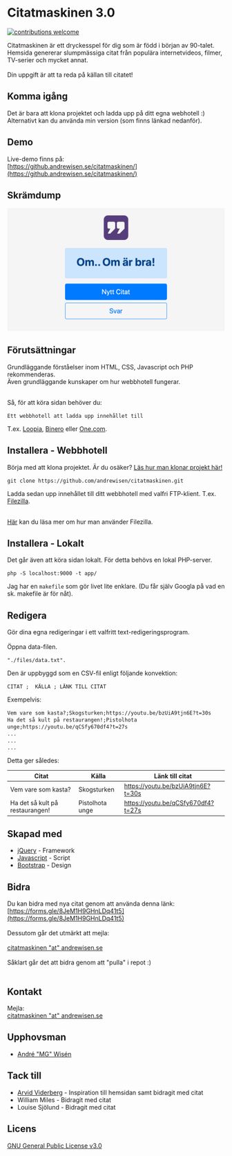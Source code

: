 # Citatmaskinen 3.0
[![contributions welcome](https://img.shields.io/badge/contributions-welcome-brightgreen.svg?style=flat)](https://github.com/dwyl/esta/issues)

Citatmaskinen är ett dryckesspel för dig som är född i början av 90-talet.<br/>
Hemsida genererar slumpmässiga citat från populära internetvideos, filmer, TV-serier och mycket annat.<br/><br/>
Din uppgift är att ta reda på källan till citatet!

## Komma igång
Det är bara att klona projektet och ladda upp på ditt egna webhotell :)
Alternativt kan du använda min version (som finns länkad nedanför).

## Demo
Live-demo finns på:<br/>
[https://github.andrewisen.se/citatmaskinen/](https://github.andrewisen.se/citatmaskinen/)

## Skrämdump
![Alt text](/screenshots/screenshot-01.jpg?raw=true "Skärmdump")

## Förutsättningar
Grundläggande förståelser inom HTML, CSS, Javascript och PHP rekommenderas.<br/>
Även grundläggande kunskaper om hur webbhotell fungerar.<br/><br/>

Så, för att köra sidan behöver du:

```
Ett webbhotell att ladda upp innehållet till
```

T.ex. [Loopia](https://www.loopia.se), [Binero](https://www.binero.se) eller [One.com](https://www.one.com/sv/).

## Installera - Webbhotell
Börja med att klona projektet.
Är du osäker? [Läs hur man klonar projekt här!](https://help.github.com/articles/cloning-a-repository/)

```console
git clone https://github.com/andrewisen/citatmaskinen.git
```

Ladda sedan upp innehållet till ditt webbhotell med valfri FTP-klient.
T.ex. [Filezilla](https://filezilla-project.org).<br/><br/>

[Här](https://webdesignskolan.se/html/ftp-program/ftp-program.php) kan du läsa mer om hur man använder Filezilla.


## Installera - Lokalt
Det går även att köra sidan lokalt. För detta behövs en lokal PHP-server.

```console
php -S localhost:9000 -t app/
```

Jag har en `makefile` som gör livet lite enklare.
(Du får själv Googla på vad en sk. makefile är för nåt).

## Redigera
Gör dina egna redigeringar i ett valfritt text-redigeringsprogram.<br/><br/>
Öppna data-filen.

```
"./files/data.txt".
```

Den är uppbyggd som en CSV-fil enligt följande konvektion:

```
CITAT ;  KÄLLA ; LÄNK TILL CITAT 
```

Exempelvis:

```
Vem vare som kasta?;Skogsturken;https://youtu.be/bzUiA9tjn6E?t=30s
Ha det så kult på restaurangen!;Pistolhota unge;https://youtu.be/qCSfy670df4?t=27s
...
...
...
```

Detta ger således:

| Citat                           | Källa           | Länk till citat                    |
|---------------------------------|-----------------|------------------------------------|
| Vem vare som kasta?             | Skogsturken     | https://youtu.be/bzUiA9tjn6E?t=30s |
| Ha det så kult på restaurangen! | Pistolhota unge | https://youtu.be/qCSfy670df4?t=27s |

## Skapad med

* [jQuery](https://jquery.com) - Framework
* [Javascript](https://sv.wikipedia.org/wiki/Javascript) - Script
* [Bootstrap](https://getbootstrap.com) - Design

## Bidra
Du kan bidra med nya citat genom att använda denna länk:<br/>
[https://forms.gle/8JeM1H9GHnLDq41t5](https://forms.gle/8JeM1H9GHnLDq41t5)
<br/>
<br/>
Dessutom går det utmärkt att mejla:
<br/>
<br/>
[citatmaskinen "at" andrewisen.se](mailto:citatmaskinen@andrewisen.se)
<br/>
<br/>
Såklart går det att bidra genom att "pulla" i repot :)<br/><br/>
## Kontakt
Mejla:
<br/>
[citatmaskinen "at" andrewisen.se](mailto:citatmaskinen@andrewisen.se)

## Upphovsman

* [André "MG" Wisén](https://github.com/andrewisen)

## Tack till

* [Arvid Viderberg](https://github.com/Aweponken) - Inspiration till hemsidan samt bidragit med citat
* William Miles - Bidragit med citat
* Louise Sjölund - Bidragit med citat

## Licens

[GNU General Public License v3.0](https://github.com/andrewisen/citatmaskinen/blob/master/LICENSE)